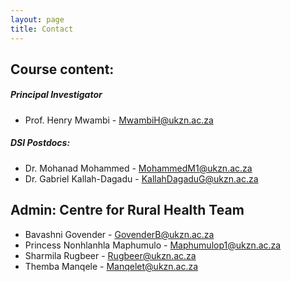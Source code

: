 ```yaml
---
layout: page
title: Contact 
--- 
```


## Course content:

##### Principal Investigator
* Prof. Henry Mwambi - [MwambiH@ukzn.ac.za](MwambiH@ukzn.ac.za)

##### DSI Postdocs:
* Dr. Mohanad Mohammed - [MohammedM1@ukzn.ac.za](MohammedM1@ukzn.ac.za)
* Dr. Gabriel Kallah-Dagadu - [KallahDagaduG@ukzn.ac.za](KallahDagaduG@ukzn.ac.za)

## Admin: Centre for Rural Health Team
* Bavashni Govender - [GovenderB@ukzn.ac.za](GovenderB@ukzn.ac.za)
* Princess Nonhlanhla Maphumulo - [Maphumulop1@ukzn.ac.za](Maphumulop1@ukzn.ac.za)
* Sharmila Rugbeer - [Rugbeer@ukzn.ac.za](Rugbeer@ukzn.ac.za)
* Themba Manqele - [Manqelet@ukzn.ac.za](Manqelet@ukzn.ac.za)
